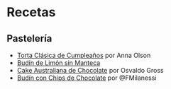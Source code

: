 # Recetas

## Pastelería

* [Torta Clásica de Cumpleaños](pasteleria/torta_anna_olson.md) por Anna Olson
* [Budín de Limón sin Manteca](pasteleria/budin_limon_sin_manteca.md)
* [Cake Australiana de Chocolate](pasteleria/cake_chocolate.md) por Osvaldo Gross
* [Budín con Chips de Chocolate](pasteleria/budin_chips.md) por @FMilanessi
